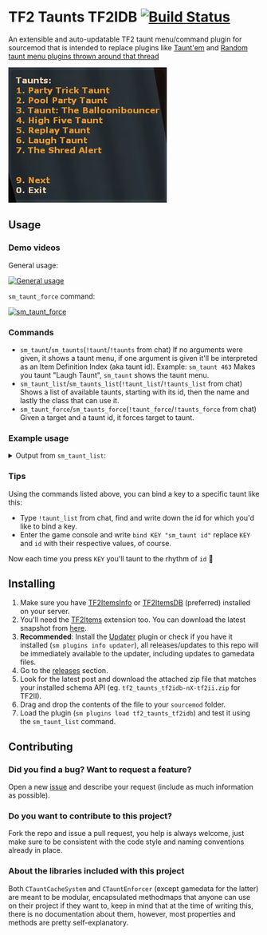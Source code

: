 ﻿# TF2 Taunts TF2IDB [![Build Status](https://travis-ci.org/fakuivan/TF2-Taunts-TF2IDB.svg?branch=master)](https://travis-ci.org/fakuivan/TF2-Taunts-TF2IDB)
An extensible and auto-updatable TF2 taunt menu/command plugin for sourcemod that is intended to replace plugins like [Taunt'em](https://forums.alliedmods.net/showthread.php?p=2157489) and [Random taunt menu plugins thrown around that thread](https://forums.alliedmods.net/showpost.php?p=2185997&postcount=84)

![Menu](.docs/media/taunt_menu.png)

## Usage
### Demo videos 
General usage:

[![General usage](https://img.youtube.com/vi/IbQTIAP9hYs/0.jpg)](https://www.youtube.com/watch?v=IbQTIAP9hYs)

``sm_taunt_force`` command:

[![sm_taunt_force](https://img.youtube.com/vi/cvkLU5vt6qE/0.jpg)](https://www.youtube.com/watch?v=cvkLU5vt6qE)

### Commands
* ``sm_taunt``/``sm_taunts``(``!taunt``/``!taunts`` from chat) If no arguments were given, it shows a taunt menu, if one argument is given it'll be interpreted as an Item Definition Index (aka taunt id). Example: ``sm_taunt 463`` Makes you taunt "Laugh Taunt", ``sm_taunt`` shows the taunt menu.
* ``sm_taunt_list``/``sm_taunts_list``(``!taunt_list``/``!taunts_list`` from chat) Shows a list of available taunts, starting with its id, then the name and lastly the class that can use it.
* ``sm_taunt_force``/``sm_taunts_force``(``!taunt_force``/``!taunts_force`` from chat) Given a target and a taunt id, it forces target to taunt.

### Example usage

<details> 
  <summary>Output from <code>sm_taunt_list</code>: </summary>
<pre>
sm_taunt_list
[SM] Taunts:
- Taunts for class engineer:
-  1115: Rancho Relaxo Taunt (engineer)
-  30618: Taunt: Bucking Bronco (engineer)
- Taunts for class spy:
-  1108: Buy A Life Taunt (spy)
-  30615: Taunt: The Boxtrot (spy)
-  30762: Taunt: Disco Fever (spy)
- Taunts for class pyro:
-  1112: Party Trick Taunt (pyro)
-  30570: Pool Party Taunt (pyro)
-  30763: Taunt: The Balloonibouncer (pyro)
- Taunts for class heavy:
-  1174: Taunt: The Table Tantrum (heavy)
-  1175: Taunt: The Boiling Point (heavy)
-  30616: Taunt: The Proletariat Showof (heavy)
- Taunts for class medic:
-  477: Meet the Medic Heroic Taunt (medic)
-  1109: Results Are In Taunt (medic)
- Taunts for class demoman:
-  1114: Spent Well Spirits Taunt (demoman)
-  1120: Oblooterated Taunt (demoman)
-  30671: Taunt: True Scotsman's Call (demoman)
-  30840: Taunt: Scotsmann's Stagger (demoman)
- Taunts for class soldier:
-  1113: Fresh Brewed Victory Taunt (soldier)
-  30673: Taunt: Soldier's Requiem (soldier)
-  30761: Taunt: The Fubar Fanfare (soldier)
- Taunts for class sniper:
-  1116: I See You Taunt (sniper)
-  30609: Taunt: The Killer Solo (sniper)
-  30614: Taunt: Most Wanted (sniper)
-  30839: Taunt: Didgeridrongo (sniper)
- Taunts for class scout:
-  1117: Battin' a Thousand Taunt (scout)
-  1119: Deep Fried Desire Taunt (scout)
-  1168: Taunt: The Carlton (scout)
-  30572: Taunt: The Boston Breakdance (scout)
- All Class taunts:
-  167: High Five Taunt (All Class)
-  438: Replay Taunt (All Class)
-  463: Laugh Taunt (All Class)
-  1015: The Shred Alert (All Class)
-  1106: Square Dance Taunt (All Class)
-  1107: Flippin' Awesome Taunt (All Class)
-  1110: RPS Taunt (All Class)
-  1111: Skullcracker Taunt (All Class)
-  1118: Conga Taunt (All Class)
-  1157: Taunt: Kazotsky Kick (All Class)
-  1162: Taunt: Mannrobics (All Class)
-  1172: Taunt: The Victory Lap (All Class)
-  30621: Taunt: Burstchester (All Class)
-  30672: Taunt: Zoomin' Broom (All Class)
-  30816: Taunt: Second Rate Sorcery (All Class)
</pre>
</details>

### Tips
Using the commands listed above, you can bind a key to a specific taunt like this:
* Type ``!taunt_list`` from chat, find and write down the id for which you'd like to bind a key.
* Enter the game console and write ``bind KEY "sm_taunt id"`` replace ``KEY`` and ``id`` with their respective values, of course.

Now each time you press ``KEY`` you'll taunt to the rhythm of ``id`` 💃

## Installing

1. Make sure you have [TF2ItemsInfo](https://github.com/chauffer/tf2itemsinfo) or [TF2ItemsDB](https://forums.alliedmods.net/showthread.php?t=255885) (preferred) installed on your server.
2. You'll need the [TF2Items](https://forums.alliedmods.net/showthread.php?t=115100) extension too. You can download the latest snapshot from [here](https://builds.limetech.io/?p=tf2items).
3. __Recommended__: Install the [Updater](https://forums.alliedmods.net/showthread.php?p=1570806) plugin or check if you have it installed (`sm plugins info updater`), all releases/updates to this repo will be immediately available to the updater, including updates to gamedata files.
4. Go to the [releases](https://github.com/fakuivan/TF2-Taunts-TF2IDB/releases) section.
5. Look for the latest post and download the attached zip file that matches your installed schema API (eg. ``tf2_taunts_tf2idb-nX-tf2ii.zip`` for TF2II).
6. Drag and drop the contents of the file to your ``sourcemod`` folder.
7. Load the plugin (``sm plugins load tf2_taunts_tf2idb``) and test it using the ``sm_taunt_list`` command.

## Contributing

### Did you find a bug? Want to request a feature?

Open a new [issue](https://github.com/fakuivan/TF2-Taunts-TF2IDB/issues) and describe your request (include as much information as possible).

### Do you want to contribute to this project?

Fork the repo and issue a pull request, you help is always welcome, just make sure to be consistent with the code style and naming conventions already in place.

### About the libraries included with this project

Both ``CTauntCacheSystem`` and ``CTauntEnforcer`` (except gamedata for the latter) are meant to be modular, encapsulated methodmaps that anyone can use on their project if they want to, keep in mind that at the time of writing this, there is no documentation about them, however, most properties and methods are pretty self-explanatory.
